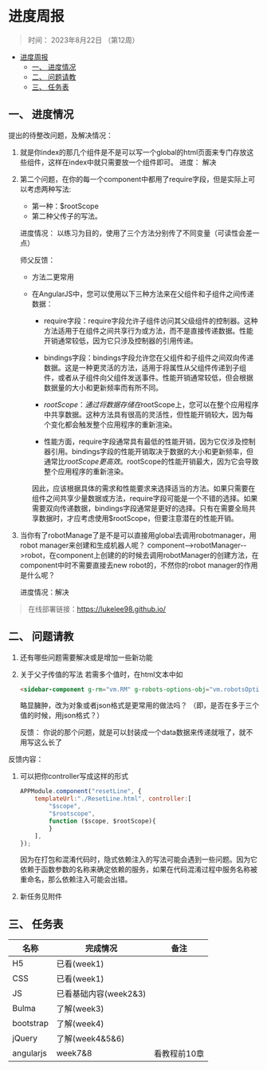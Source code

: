 # 进度周报
> 时间： 2023年8月22日 （第12周）


<!-- @import "[TOC]" {cmd="toc" depthFrom=1 depthTo=6 orderedList=false} -->

<!-- code_chunk_output -->

- [进度周报](#进度周报)
  - [一、 进度情况](#一--进度情况)
  - [二、 问题请教](#二--问题请教)
  - [三、 任务表](#三--任务表)

<!-- /code_chunk_output -->


## 一、 进度情况
提出的待整改问题，及解决情况：
1. 就是你index的那几个组件是不是可以写一个global的html页面来专门存放这些组件，这样在index中就只需要放一个组件即可。
    进度： 解决

2. 第二个问题，在你的每一个component中都用了require字段，但是实际上可以考虑两种写法: 
    + 第一种：$rootScope
    + 第二种父传子的写法。
    
    进度情况：
    以练习为目的，使用了三个方法分别传了不同变量（可读性会差一点）

    师父反馈： 
    + 方法二更常用
    + 在AngularJS中，您可以使用以下三种方法来在父组件和子组件之间传递数据：
        + require字段：require字段允许子组件访问其父级组件的控制器。这种方法适用于在组件之间共享行为或方法，而不是直接传递数据。性能开销通常较低，因为它只涉及控制器的引用传递。
        + bindings字段：bindings字段允许您在父组件和子组件之间双向传递数据。这是一种更灵活的方法，适用于将属性从父组件传递到子组件，或者从子组件向父组件发送事件。性能开销通常较低，但会根据数据量的大小和更新频率而有所不同。
        + $rootScope：通过将数据存储在$rootScope上，您可以在整个应用程序中共享数据。这种方法具有很高的灵活性，但性能开销较大，因为每个变化都会触发整个应用程序的重新渲染。
        
        + 性能方面，require字段通常具有最低的性能开销，因为它仅涉及控制器引用。bindings字段的性能开销取决于数据的大小和更新频率，但通常比$rootScope更高效。$rootScope的性能开销最大，因为它会导致整个应用程序的重新渲染。
        
        因此，应该根据具体的需求和性能要求来选择适当的方法。如果只需要在组件之间共享少量数据或方法，require字段可能是一个不错的选择。如果需要双向传递数据，bindings字段通常是更好的选择。只有在需要全局共享数据时，才应考虑使用$rootScope，但要注意潜在的性能开销。

3. 当你有了robotManage了是不是可以直接用global去调用robotmanager，用robot manager来创建和生成机器人呢？
    component-->robotManager-->robot，在component上创建的的时候去调用robotManager的创建方法，在component中时不需要直接去new robot的，不然你的robot manager的作用是什么呢？
    
    进度情况：解决  

> 在线部署链接：https://lukelee98.github.io/

## 二、 问题请教
1. 还有哪些问题需要解决或是增加一些新功能

2. 关于父子传值的写法
    若需多个值时，在html文本中如
    ```html
    <sidebar-component g-rm="vm.RM" g-robots-options-obj="vm.robotsOptionsObj" g-str-state-text="vm.strStateText" g-str-state-style="vm.strStateStyle" g-str-answer-text="vm.strAnswerText" g-str-active-measure-state="vm.strActiveMeasureState"></sidebar-component>
    ```
    略显臃肿，改为对象或者json格式是更常用的做法吗？
    （即，是否在多于三个值的时候，用json格式？）
    
    反馈：
    你说的那个问题，就是可以封装成一个data数据来传递就哦了，就不用写这么长了


反馈内容：
1. 可以把你controller写成这样的形式
    ```javascript
    APPModule.component("resetLine", {
        templateUrl:"./ResetLine.html", controller:[
            "$scope",
            "$rootscope",
            function ($scope, $rootScope){
            }
        ],
    });
    ```
    因为在打包和混淆代码时，隐式依赖注入的写法可能会遇到一些问题。因为它依赖于函数参数的名称来确定依赖的服务，如果在代码混淆过程中服务名称被重命名，那么依赖注入可能会出错。

2. 新任务见附件

    

   
## 三、 任务表
| 名称 | 完成情况 | 备注 | 
| - | - | - | 
| H5 | 已看(week1) | |
| CSS | 已看(week1) | | 
| JS | 已看基础内容(week2&3) | |
| Bulma | 了解(week3) |  |
| bootstrap | 了解(week4) |  | 
| jQuery | 了解(week4&5&6) | |
| angularjs | week7&8 | 看教程前10章 | 

